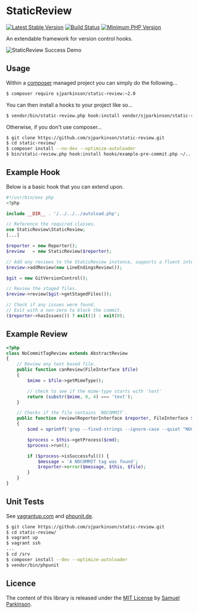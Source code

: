 StaticReview
============

[![Latest Stable Version](http://img.shields.io/packagist/v/sjparkinson/static-review.svg?style=flat)][packagist]
[![Build Status](http://img.shields.io/travis/sjparkinson/static-review/master.svg?style=flat)][travis]
[![Minimum PHP Version](http://img.shields.io/badge/php-%3E%3D%205.4-8892BF.svg?style=flat)][php]

An extendable framework for version control hooks.

![StaticReview Success Demo](http://i.imgur.com/8G3uORp.gif)

[travis]:    https://travis-ci.org/sjparkinson/static-review
[packagist]: https://packagist.org/packages/sjparkinson/static-review
[php]:       https://php.net/

## Usage

Within a [composer][composer] managed project you can simply do the following...

```bash
$ composer require sjparkinson/static-review:~2.0
```

You can then install a hooks to your project like so...

```bash
$ vendor/bin/static-review.php hook:install vendor/sjparkinson/static-review/hooks/example-pre-commit.php .git/hooks/pre-commit
```

Otherwise, if you don't use composer...

```bash
$ git clone https://github.com/sjparkinson/static-review.git
$ cd static-review/
$ composer install --no-dev --optimize-autoloader
$ bin/static-review.php hook:install hooks/example-pre-commit.php ~/.../.git/hooks/pre-commit
```

[composer]: https://getcomposer.org/

## Example Hook

Below is a basic hook that you can extend upon.

```php
#!/usr/bin/env php
<?php

include __DIR__ . '/../../../autoload.php';

// Reference the required classes.
use StaticReview\StaticReview;
[...]

$reporter = new Reporter();
$review   = new StaticReview($reporter);

// Add any reviews to the StaticReview instance, supports a fluent interface.
$review->addReview(new LineEndingsReview());

$git = new GitVersionControl();

// Review the staged files.
$review->review($git->getStagedFiles());

// Check if any issues were found.
// Exit with a non-zero to block the commit.
($reporter->hasIssues()) ? exit(1) : exit(0);
```

## Example Review

```php
<?php
class NoCommitTagReview extends AbstractReview
{
    // Review any text based file.
    public function canReview(FileInterface $file)
    {
        $mime = $file->getMimeType();

        // check to see if the mime-type starts with 'text'
        return (substr($mime, 0, 4) === 'text');
    }

    // Checks if the file contains `NOCOMMIT`.
    public function review(ReporterInterface $reporter, FileInterface $file)
    {
        $cmd = sprintf('grep --fixed-strings --ignore-case --quiet "NOCOMMIT" %s', $file->getFullPath());

        $process = $this->getProcess($cmd);
        $process->run();

        if ($process->isSuccessful()) {
            $message = 'A NOCOMMIT tag was found';
            $reporter->error($message, $this, $file);
        }
    }
}
```

## Unit Tests

See [vagrantup.com][vagrant] and [phpunit.de][phpunit].

```bash
$ git clone https://github.com/sjparkinson/static-review.git
$ cd static-review/
$ vagrant up
$ vagrant ssh
...
$ cd /srv
$ composer install --dev --optimize-autoloader
$ vendor/bin/phpunit
```

[vagrant]: https://www.vagrantup.com
[phpunit]: http://phpunit.de

## Licence

The content of this library is released under the [MIT License][licence] by [Samuel Parkinson][twitter].

[licence]: https://github.com/sjparkinson/static-review/blob/master/LICENCE.md
[twitter]: https://twitter.com/samparkinson_
